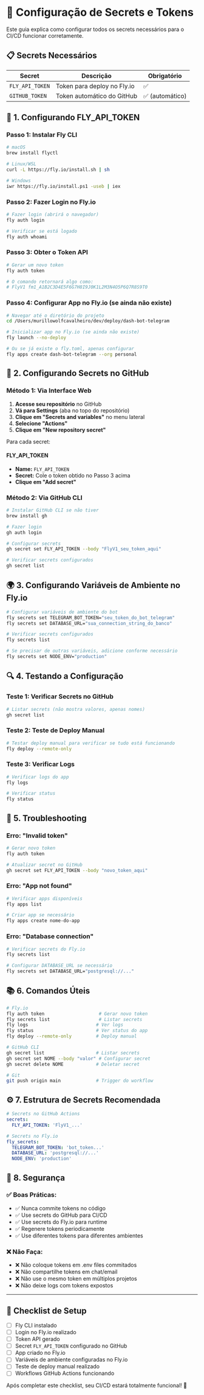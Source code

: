 # 🔐 Configuração de Secrets e Tokens

Este guia explica como configurar todos os secrets necessários para o CI/CD funcionar corretamente.

## 📋 Secrets Necessários

| Secret          | Descrição                   | Obrigatório     |
| --------------- | --------------------------- | --------------- |
| `FLY_API_TOKEN` | Token para deploy no Fly.io | ✅              |
| `GITHUB_TOKEN`  | Token automático do GitHub  | ✅ (automático) |

## 🚀 1. Configurando FLY_API_TOKEN

### Passo 1: Instalar Fly CLI

```bash
# macOS
brew install flyctl

# Linux/WSL
curl -L https://fly.io/install.sh | sh

# Windows
iwr https://fly.io/install.ps1 -useb | iex
```

### Passo 2: Fazer Login no Fly.io

```bash
# Fazer login (abrirá o navegador)
fly auth login

# Verificar se está logado
fly auth whoami
```

### Passo 3: Obter o Token API

```bash
# Gerar um novo token
fly auth token

# O comando retornará algo como:
# FlyV1 fm1_A1B2C3D4E5F6G7H8I9J0K1L2M3N4O5P6Q7R8S9T0
```

### Passo 4: Configurar App no Fly.io (se ainda não existe)

```bash
# Navegar até o diretório do projeto
cd /Users/murillowolfcavalheiro/dev/deploy/dash-bot-telegram

# Inicializar app no Fly.io (se ainda não existe)
fly launch --no-deploy

# Ou se já existe o fly.toml, apenas configurar
fly apps create dash-bot-telegram --org personal
```

## 🔧 2. Configurando Secrets no GitHub

### Método 1: Via Interface Web

1. **Acesse seu repositório** no GitHub
2. **Vá para Settings** (aba no topo do repositório)
3. **Clique em "Secrets and variables"** no menu lateral
4. **Selecione "Actions"**
5. **Clique em "New repository secret"**

Para cada secret:

#### FLY_API_TOKEN

- **Name:** `FLY_API_TOKEN`
- **Secret:** Cole o token obtido no Passo 3 acima
- **Clique em "Add secret"**

### Método 2: Via GitHub CLI

```bash
# Instalar GitHub CLI se não tiver
brew install gh

# Fazer login
gh auth login

# Configurar secrets
gh secret set FLY_API_TOKEN --body "FlyV1_seu_token_aqui"

# Verificar secrets configurados
gh secret list
```

## 🌍 3. Configurando Variáveis de Ambiente no Fly.io

```bash
# Configurar variáveis de ambiente do bot
fly secrets set TELEGRAM_BOT_TOKEN="seu_token_do_bot_telegram"
fly secrets set DATABASE_URL="sua_connection_string_do_banco"

# Verificar secrets configurados
fly secrets list

# Se precisar de outras variáveis, adicione conforme necessário
fly secrets set NODE_ENV="production"
```

## 🔍 4. Testando a Configuração

### Teste 1: Verificar Secrets no GitHub

```bash
# Listar secrets (não mostra valores, apenas nomes)
gh secret list
```

### Teste 2: Teste de Deploy Manual

```bash
# Testar deploy manual para verificar se tudo está funcionando
fly deploy --remote-only
```

### Teste 3: Verificar Logs

```bash
# Verificar logs do app
fly logs

# Verificar status
fly status
```

## 🚨 5. Troubleshooting

### Erro: "Invalid token"

```bash
# Gerar novo token
fly auth token

# Atualizar secret no GitHub
gh secret set FLY_API_TOKEN --body "novo_token_aqui"
```

### Erro: "App not found"

```bash
# Verificar apps disponíveis
fly apps list

# Criar app se necessário
fly apps create nome-do-app
```

### Erro: "Database connection"

```bash
# Verificar secrets do Fly.io
fly secrets list

# Configurar DATABASE_URL se necessário
fly secrets set DATABASE_URL="postgresql://..."
```

## 📚 6. Comandos Úteis

```bash
# Fly.io
fly auth token                    # Gerar novo token
fly secrets list                  # Listar secrets
fly logs                         # Ver logs
fly status                       # Ver status do app
fly deploy --remote-only         # Deploy manual

# GitHub CLI
gh secret list                   # Listar secrets
gh secret set NOME --body "valor" # Configurar secret
gh secret delete NOME            # Deletar secret

# Git
git push origin main             # Trigger do workflow
```

## ⚙️ 7. Estrutura de Secrets Recomendada

```yaml
# Secrets no GitHub Actions
secrets:
  FLY_API_TOKEN: 'FlyV1_...'

# Secrets no Fly.io
fly_secrets:
  TELEGRAM_BOT_TOKEN: 'bot_token...'
  DATABASE_URL: 'postgresql://...'
  NODE_ENV: 'production'
```

## 🔐 8. Segurança

### ✅ Boas Práticas:

- ✅ Nunca commite tokens no código
- ✅ Use secrets do GitHub para CI/CD
- ✅ Use secrets do Fly.io para runtime
- ✅ Regenere tokens periodicamente
- ✅ Use diferentes tokens para diferentes ambientes

### ❌ Não Faça:

- ❌ Não coloque tokens em .env files commitados
- ❌ Não compartilhe tokens em chat/email
- ❌ Não use o mesmo token em múltiplos projetos
- ❌ Não deixe logs com tokens expostos

---

## 🎯 Checklist de Setup

- [ ] Fly CLI instalado
- [ ] Login no Fly.io realizado
- [ ] Token API gerado
- [ ] Secret `FLY_API_TOKEN` configurado no GitHub
- [ ] App criado no Fly.io
- [ ] Variáveis de ambiente configuradas no Fly.io
- [ ] Teste de deploy manual realizado
- [ ] Workflows GitHub Actions funcionando

Após completar este checklist, seu CI/CD estará totalmente funcional! 🚀
